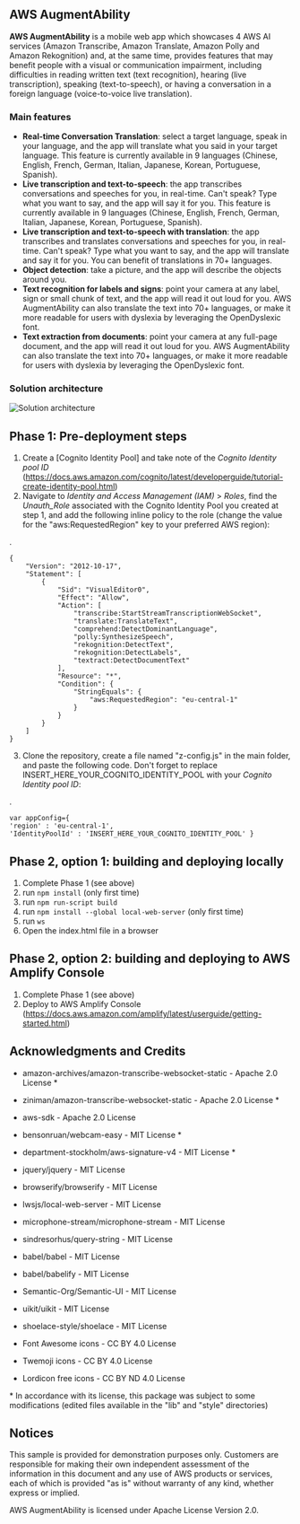 ## AWS AugmentAbility

**AWS AugmentAbility** is a mobile web app which showcases 4 AWS AI services (Amazon Transcribe, Amazon Translate, Amazon Polly and Amazon Rekognition) and, at the same time, provides features that may benefit people with a visual or communication impairment, including difficulties in reading written text (text recognition), hearing (live transcription), speaking (text-to-speech), or having a conversation in a foreign language (voice-to-voice live translation).

### Main features
* **Real-time Conversation Translation**: select a target language, speak in your language, and the app will translate what you said in your target language. 
This feature is currently available in 9 languages (Chinese, English, French, German, Italian, Japanese, Korean, Portuguese, Spanish).
* **Live transcription and text-to-speech**: the app transcribes conversations and speeches for you, in real-time. Can't speak? Type what you want to say, and the app will say it for you. 
This feature is currently available in 9 languages (Chinese, English, French, German, Italian, Japanese, Korean, Portuguese, Spanish).
* **Live transcription and text-to-speech with translation**: the app transcribes and translates conversations and speeches for you, in real-time. Can't speak? Type what you want to say, and the app will translate and say it for you. You can benefit of translations in 70+ languages.
* **Object detection**: take a picture, and the app will describe the objects around you.
* **Text recognition for labels and signs**: point your camera at any label, sign or small chunk of text, and the app will read it out loud for you. AWS AugmentAbility can also translate the text into 70+ languages, or make it more readable for users with dyslexia by leveraging the OpenDyslexic font.
* **Text extraction from documents**: point your camera at any full-page document, and the app will read it out loud for you.  AWS AugmentAbility can also translate the text into 70+ languages, or make it more readable for users with dyslexia by leveraging the OpenDyslexic font.


### Solution architecture
![Solution architecture](https://github.com/aws-samples/aws-augmentability/raw/main/images/architecture.png)

## Phase 1: Pre-deployment steps

 1. Create a [Cognito Identity Pool] and take note of the *Cognito Identity pool ID* (https://docs.aws.amazon.com/cognito/latest/developerguide/tutorial-create-identity-pool.html)
 2. Navigate to *Identity and Access Management (IAM)* > *Roles*, find the *Unauth_Role* associated with the Cognito Identity Pool you created at step 1, and add the following inline policy to the role (change the value for the "aws:RequestedRegion" key to your preferred AWS region): 

.

    {
        "Version": "2012-10-17",
        "Statement": [
            {
                "Sid": "VisualEditor0",
                "Effect": "Allow",
                "Action": [
                    "transcribe:StartStreamTranscriptionWebSocket",
                    "translate:TranslateText",
                    "comprehend:DetectDominantLanguage",
                    "polly:SynthesizeSpeech",
                    "rekognition:DetectText",
                    "rekognition:DetectLabels",
                    "textract:DetectDocumentText"
                ],
                "Resource": "*",
                "Condition": {
                    "StringEquals": {
                        "aws:RequestedRegion": "eu-central-1"
                    }
                }
            }
        ] 
    }


 3. Clone the repository, create a file named "z-config.js" in the main folder, and paste the following code. Don't forget to replace INSERT_HERE_YOUR_COGNITO_IDENTITY_POOL with your *Cognito Identity pool ID*:

.

    var appConfig={
    'region' : 'eu-central-1',
    'IdentityPoolId' : 'INSERT_HERE_YOUR_COGNITO_IDENTITY_POOL' }
 

## Phase 2, option 1: building and deploying locally

 1. Complete Phase 1 (see above)
 2. run `npm install` (only first time)
 3. run `npm run-script build`
 4. run `npm install --global local-web-server` (only first time)
 5. run `ws`
 6. Open the index.html file in a browser


## Phase 2, option 2: building and deploying to AWS Amplify Console

 1. Complete Phase 1 (see above)
 2. Deploy to AWS Amplify Console (https://docs.aws.amazon.com/amplify/latest/userguide/getting-started.html)



## Acknowledgments and Credits

- amazon-archives/amazon-transcribe-websocket-static - Apache 2.0 License *
- ziniman/amazon-transcribe-websocket-static - Apache 2.0 License *
- aws-sdk - Apache 2.0 License
- bensonruan/webcam-easy - MIT License *
- department-stockholm/aws-signature-v4 - MIT License *
- jquery/jquery - MIT License
- browserify/browserify - MIT License
- lwsjs/local-web-server - MIT License
- microphone-stream/microphone-stream - MIT License
- sindresorhus/query-string -  MIT License
- babel/babel - MIT License
- babel/babelify - MIT License
- Semantic-Org/Semantic-UI - MIT License
- uikit/uikit - MIT License
- shoelace-style/shoelace - MIT License

- Font Awesome icons - CC BY 4.0 License
- Twemoji icons - CC BY 4.0 License
- Lordicon free icons - CC BY ND 4.0 License

\* In accordance with its license, this package was subject to some modifications (edited files available in the "lib" and "style" directories)


## Notices

This sample is provided for demonstration purposes only. Customers are responsible for making their own independent assessment of the information in this document and any use of AWS products or services, each of which is provided "as is" without warranty of any kind, whether express or implied.

AWS AugmentAbility is licensed under Apache License Version 2.0.



